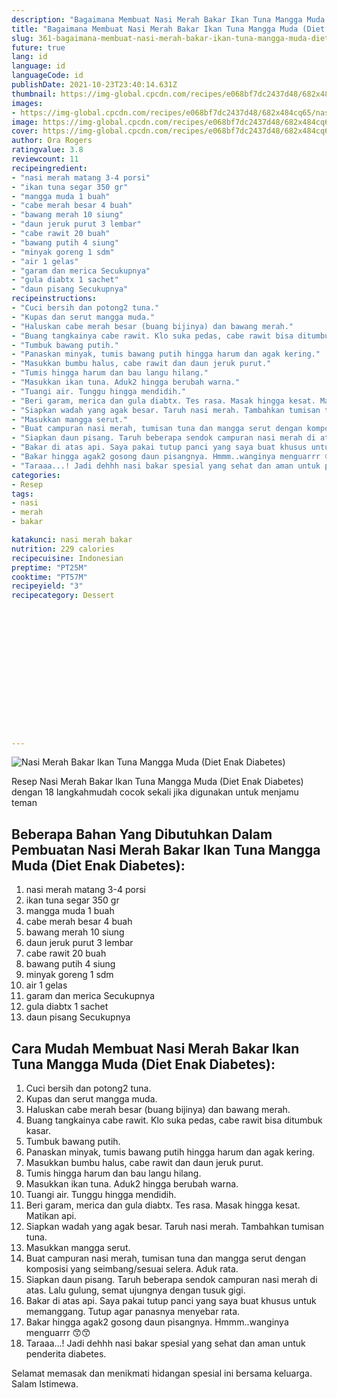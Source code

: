 ```yaml
---
description: "Bagaimana Membuat Nasi Merah Bakar Ikan Tuna Mangga Muda (Diet Enak Diabetes), Lezat"
title: "Bagaimana Membuat Nasi Merah Bakar Ikan Tuna Mangga Muda (Diet Enak Diabetes), Lezat"
slug: 361-bagaimana-membuat-nasi-merah-bakar-ikan-tuna-mangga-muda-diet-enak-diabetes-lezat
future: true
lang: id
language: id
languageCode: id
publishDate: 2021-10-23T23:40:14.631Z 
thumbnail: https://img-global.cpcdn.com/recipes/e068bf7dc2437d48/682x484cq65/nasi-merah-bakar-ikan-tuna-mangga-muda-diet-enak-diabetes-foto-resep-utama.webp
images:
- https://img-global.cpcdn.com/recipes/e068bf7dc2437d48/682x484cq65/nasi-merah-bakar-ikan-tuna-mangga-muda-diet-enak-diabetes-foto-resep-utama.webp
image: https://img-global.cpcdn.com/recipes/e068bf7dc2437d48/682x484cq65/nasi-merah-bakar-ikan-tuna-mangga-muda-diet-enak-diabetes-foto-resep-utama.webp
cover: https://img-global.cpcdn.com/recipes/e068bf7dc2437d48/682x484cq65/nasi-merah-bakar-ikan-tuna-mangga-muda-diet-enak-diabetes-foto-resep-utama.webp
author: Ora Rogers
ratingvalue: 3.8
reviewcount: 11
recipeingredient:
- "nasi merah matang 3-4 porsi"
- "ikan tuna segar 350 gr"
- "mangga muda 1 buah"
- "cabe merah besar 4 buah"
- "bawang merah 10 siung"
- "daun jeruk purut 3 lembar"
- "cabe rawit 20 buah"
- "bawang putih 4 siung"
- "minyak goreng 1 sdm"
- "air 1 gelas"
- "garam dan merica Secukupnya"
- "gula diabtx 1 sachet"
- "daun pisang Secukupnya"
recipeinstructions:
- "Cuci bersih dan potong2 tuna."
- "Kupas dan serut mangga muda."
- "Haluskan cabe merah besar (buang bijinya) dan bawang merah."
- "Buang tangkainya cabe rawit. Klo suka pedas, cabe rawit bisa ditumbuk kasar."
- "Tumbuk bawang putih."
- "Panaskan minyak, tumis bawang putih hingga harum dan agak kering."
- "Masukkan bumbu halus, cabe rawit dan daun jeruk purut."
- "Tumis hingga harum dan bau langu hilang."
- "Masukkan ikan tuna. Aduk2 hingga berubah warna."
- "Tuangi air. Tunggu hingga mendidih."
- "Beri garam, merica dan gula diabtx. Tes rasa. Masak hingga kesat. Matikan api."
- "Siapkan wadah yang agak besar. Taruh nasi merah. Tambahkan tumisan tuna."
- "Masukkan mangga serut."
- "Buat campuran nasi merah, tumisan tuna dan mangga serut dengan komposisi yang seimbang/sesuai selera. Aduk rata."
- "Siapkan daun pisang. Taruh beberapa sendok campuran nasi merah di atas. Lalu gulung, semat ujungnya dengan tusuk gigi."
- "Bakar di atas api. Saya pakai tutup panci yang saya buat khusus untuk memanggang. Tutup agar panasnya menyebar rata."
- "Bakar hingga agak2 gosong daun pisangnya. Hmmm..wanginya menguarrr 😙😙"
- "Taraaa...! Jadi dehhh nasi bakar spesial yang sehat dan aman untuk penderita diabetes."
categories:
- Resep
tags:
- nasi
- merah
- bakar

katakunci: nasi merah bakar 
nutrition: 229 calories
recipecuisine: Indonesian
preptime: "PT25M"
cooktime: "PT57M"
recipeyield: "3"
recipecategory: Dessert


     
    
    
    
    
    
    
    
    
    
    
      
    
---
```



![Nasi Merah Bakar Ikan Tuna Mangga Muda (Diet Enak Diabetes)](https://img-global.cpcdn.com/recipes/e068bf7dc2437d48/682x484cq65/nasi-merah-bakar-ikan-tuna-mangga-muda-diet-enak-diabetes-foto-resep-utama.webp)

Resep Nasi Merah Bakar Ikan Tuna Mangga Muda (Diet Enak Diabetes)    dengan 18 langkahmudah cocok sekali jika digunakan untuk menjamu teman

<!--inarticleads1-->

## Beberapa Bahan Yang Dibutuhkan Dalam Pembuatan Nasi Merah Bakar Ikan Tuna Mangga Muda (Diet Enak Diabetes):

1. nasi merah matang 3-4 porsi
1. ikan tuna segar 350 gr
1. mangga muda 1 buah
1. cabe merah besar 4 buah
1. bawang merah 10 siung
1. daun jeruk purut 3 lembar
1. cabe rawit 20 buah
1. bawang putih 4 siung
1. minyak goreng 1 sdm
1. air 1 gelas
1. garam dan merica Secukupnya
1. gula diabtx 1 sachet
1. daun pisang Secukupnya



<!--inarticleads2-->

## Cara Mudah Membuat Nasi Merah Bakar Ikan Tuna Mangga Muda (Diet Enak Diabetes):

1. Cuci bersih dan potong2 tuna.
1. Kupas dan serut mangga muda.
1. Haluskan cabe merah besar (buang bijinya) dan bawang merah.
1. Buang tangkainya cabe rawit. Klo suka pedas, cabe rawit bisa ditumbuk kasar.
1. Tumbuk bawang putih.
1. Panaskan minyak, tumis bawang putih hingga harum dan agak kering.
1. Masukkan bumbu halus, cabe rawit dan daun jeruk purut.
1. Tumis hingga harum dan bau langu hilang.
1. Masukkan ikan tuna. Aduk2 hingga berubah warna.
1. Tuangi air. Tunggu hingga mendidih.
1. Beri garam, merica dan gula diabtx. Tes rasa. Masak hingga kesat. Matikan api.
1. Siapkan wadah yang agak besar. Taruh nasi merah. Tambahkan tumisan tuna.
1. Masukkan mangga serut.
1. Buat campuran nasi merah, tumisan tuna dan mangga serut dengan komposisi yang seimbang/sesuai selera. Aduk rata.
1. Siapkan daun pisang. Taruh beberapa sendok campuran nasi merah di atas. Lalu gulung, semat ujungnya dengan tusuk gigi.
1. Bakar di atas api. Saya pakai tutup panci yang saya buat khusus untuk memanggang. Tutup agar panasnya menyebar rata.
1. Bakar hingga agak2 gosong daun pisangnya. Hmmm..wanginya menguarrr 😙😙
1. Taraaa...! Jadi dehhh nasi bakar spesial yang sehat dan aman untuk penderita diabetes.




Selamat memasak dan menikmati hidangan spesial ini bersama keluarga. Salam Istimewa.
